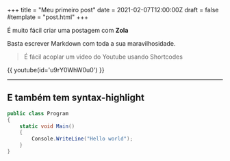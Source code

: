 +++
title = "Meu primeiro post"
date = 2021-02-07T12:00:00Z
draft = false
#template = "post.html"
+++

É muito fácil criar uma postagem com **Zola**

Basta escrever Markdown com toda a sua maravilhosidade.

> É fácil acoplar um video do Youtube usando Shortcodes

{{ youtube(id='u9rY0WhW0u0') }}

---

## E também tem syntax-highlight

```cs
public class Program
{
    static void Main()
    {        
        Console.WriteLine("Hello world");
    }
}
```
